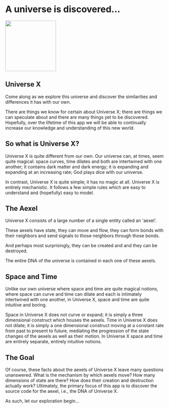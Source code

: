 # A universe is discovered...

<img src="Graphics/Screenshots/macOS SS/SS01.png" width="160" />

## Universe X
Come along as we explore this universe and discover the similarities and differences it has with our own.

There are things we know for certain about Universe X; there are things we can speculate about and there are many things yet to be discovered.  Hopefully, over the lifetime of this app we will be able to continually increase our knowledge and understanding of this new world.

## So what is Universe X?
Universe X is quite different from our own.  Our universe can, at times, seem quite magical: space curves, time dilates and both are intertwined with one another; it contains dark matter and dark energy; it is expanding and expanding at an increasing rate; God plays dice with our universe.

In contrast, Universe X is quite simple; it has no magic at all.  Universe X is entirely mechanistic.  It follows a few simple rules which are easy to understand and (hopefully) easy to model.

## The Aexel
Universe X consists of a large number of a single entity called an 'aexel'.

These aexels have state, they can move and flow, they can form bonds with their neighbors and send signals to those neighbors through those bonds.

And perhaps most surprisingly, they can be created and and they can be destroyed.

The entire DNA of the universe is contained in each one of these aexels.

## Space and Time
Unlike our own universe where space and time are quite magical notions, where space can curve and time can dilate and each is intimately intertwined with one another, in Universe X, space and time are quite intuitive and boring.

Space in Universe X does not curve or expand; it is simply a three dimensional construct which houses the aexels.  Time in Universe X does not dilate; it is simply a one dimensional construct moving at a constant rate from past to present to future, mediating the progression of the state changes of the aexels as well as their motion.  In Universe X space and time are entirely separate, entirely intuitive notions.

## The Goal
Of course, these facts about the aexels of Universe X leave many questions unanswered.  What is the mechanism by which aexels move?  How many dimensions of state are there?  How does their creation and destruction actually work?  Ultimately, the primary focus of this app is to discover the source code for the aexel, i.e., the DNA of Universe X.

As such, let our exploration begin...
